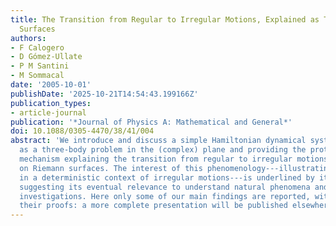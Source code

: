 ```yaml
---
title: The Transition from Regular to Irregular Motions, Explained as Travel on Riemann
  Surfaces
authors:
- F Calogero
- D Gómez-Ullate
- P M Santini
- M Sommacal
date: '2005-10-01'
publishDate: '2025-10-21T14:54:43.199166Z'
publication_types:
- article-journal
publication: '*Journal of Physics A: Mathematical and General*'
doi: 10.1088/0305-4470/38/41/004
abstract: 'We introduce and discuss a simple Hamiltonian dynamical system, interpretable
  as a three-body problem in the (complex) plane and providing the prototype of a
  mechanism explaining the transition from regular to irregular motions as travel
  on Riemann surfaces. The interest of this phenomenology---illustrating the onset
  in a deterministic context of irregular motions---is underlined by its generality,
  suggesting its eventual relevance to understand natural phenomena and experimental
  investigations. Here only some of our main findings are reported, without detailing
  their proofs: a more complete presentation will be published elsewhere.'
---
```


